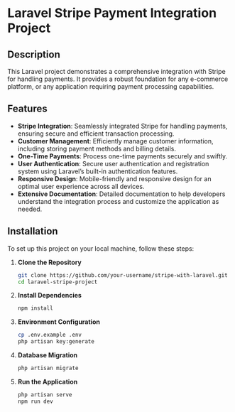 # Laravel Stripe Payment Integration Project

## Description

This Laravel project demonstrates a comprehensive integration with Stripe for handling payments. It provides a robust foundation for any e-commerce platform, or any application requiring payment processing capabilities.

## Features

- **Stripe Integration**: Seamlessly integrated Stripe for handling payments, ensuring secure and efficient transaction processing.
- **Customer Management**: Efficiently manage customer information, including storing payment methods and billing details.
- **One-Time Payments**: Process one-time payments securely and swiftly.
- **User Authentication**: Secure user authentication and registration system using Laravel’s built-in authentication features.
- **Responsive Design**: Mobile-friendly and responsive design for an optimal user experience across all devices.
- **Extensive Documentation**: Detailed documentation to help developers understand the integration process and customize the application as needed.

## Installation

To set up this project on your local machine, follow these steps:

1. **Clone the Repository**
   ```sh
   git clone https://github.com/your-username/stripe-with-laravel.git
   cd laravel-stripe-project
   ```
   
2. **Install Dependencies**
    ```sh composer install
    npm install
    ```
   
3. **Environment Configuration**
   ```sh
   cp .env.example .env
   php artisan key:generate
   ```
   
4. **Database Migration**  
   ```sh
   php artisan migrate
   ```

5. **Run the Application**  
   ```sh
   php artisan serve
   npm run dev
   ```
